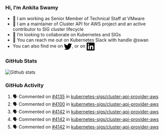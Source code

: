 ### Hi, I’m Ankita Swamy

- 💼 I am working as Senior Member of Technical Staff at VMware
- 👀 I am a maintainer of Cluster API for AWS project and an active contributor to SIG cluster lifecycle
- 💞️ I’m looking to collaborate on Kubernetes and SIGs
- 💬 You can reach me out on Kubernetes Slack with handle @swan
- You can also find me on <a href="https://twitter.com/SwamyAnkita" target="blank"><img align="center" src="https://raw.githubusercontent.com/Ankitasw/Ankitasw/master/svg/twitter.svg" alt="Ankitasw" height="25" width="25" color="#1DA1f2" /></a>, or on <a href="https://www.linkedin.com/in/Ankitaswamy/" target="blank"><img align="center" src="https://raw.githubusercontent.com/Ankitasw/Ankitasw/master/svg/linkedin.svg" alt="Ankitasw" height="25" width="25" /></a>

### GitHub Stats
![Github stats](https://github-readme-stats.vercel.app/api?username=Ankitasw&count_private=true&show_icons=true&theme=tokyonight)

### GitHub Activity 
<!--START_SECTION:activity-->
1. 🗣 Commented on [#4135](https://github.com/kubernetes-sigs/cluster-api-provider-aws/issues/4135) in [kubernetes-sigs/cluster-api-provider-aws](https://github.com/kubernetes-sigs/cluster-api-provider-aws)
2. 🗣 Commented on [#4100](https://github.com/kubernetes-sigs/cluster-api-provider-aws/issues/4100) in [kubernetes-sigs/cluster-api-provider-aws](https://github.com/kubernetes-sigs/cluster-api-provider-aws)
3. 🗣 Commented on [#4142](https://github.com/kubernetes-sigs/cluster-api-provider-aws/issues/4142) in [kubernetes-sigs/cluster-api-provider-aws](https://github.com/kubernetes-sigs/cluster-api-provider-aws)
4. 🗣 Commented on [#4142](https://github.com/kubernetes-sigs/cluster-api-provider-aws/issues/4142) in [kubernetes-sigs/cluster-api-provider-aws](https://github.com/kubernetes-sigs/cluster-api-provider-aws)
5. 🗣 Commented on [#4142](https://github.com/kubernetes-sigs/cluster-api-provider-aws/issues/4142) in [kubernetes-sigs/cluster-api-provider-aws](https://github.com/kubernetes-sigs/cluster-api-provider-aws)
<!--END_SECTION:activity-->
